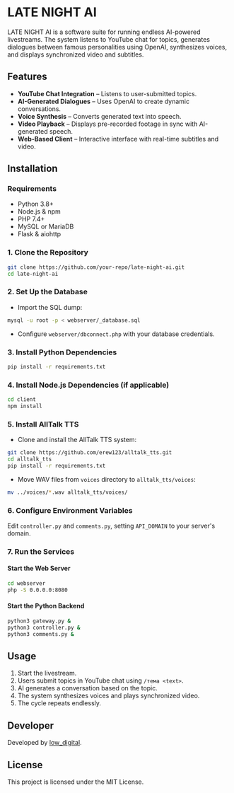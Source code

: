 # LATE NIGHT AI

LATE NIGHT AI is a software suite for running endless AI-powered livestreams. The system listens to YouTube chat for topics, generates dialogues between famous personalities using OpenAI, synthesizes voices, and displays synchronized video and subtitles.

## Features
- **YouTube Chat Integration** – Listens to user-submitted topics.
- **AI-Generated Dialogues** – Uses OpenAI to create dynamic conversations.
- **Voice Synthesis** – Converts generated text into speech.
- **Video Playback** – Displays pre-recorded footage in sync with AI-generated speech.
- **Web-Based Client** – Interactive interface with real-time subtitles and video.

## Installation
### Requirements
- Python 3.8+
- Node.js & npm
- PHP 7.4+
- MySQL or MariaDB
- Flask & aiohttp

### 1. Clone the Repository
```sh
git clone https://github.com/your-repo/late-night-ai.git
cd late-night-ai
```

### 2. Set Up the Database
- Import the SQL dump:
```sh
mysql -u root -p < webserver/_database.sql
```
- Configure `webserver/dbconnect.php` with your database credentials.

### 3. Install Python Dependencies
```sh
pip install -r requirements.txt
```

### 4. Install Node.js Dependencies (if applicable)
```sh
cd client
npm install
```

### 5. Install AllTalk TTS
- Clone and install the AllTalk TTS system:
```sh
git clone https://github.com/erew123/alltalk_tts.git
cd alltalk_tts
pip install -r requirements.txt
```
- Move WAV files from `voices` directory to `alltalk_tts/voices`:
```sh
mv ../voices/*.wav alltalk_tts/voices/
```

### 6. Configure Environment Variables
Edit `controller.py` and `comments.py`, setting `API_DOMAIN` to your server's domain.

### 7. Run the Services
#### Start the Web Server
```sh
cd webserver
php -S 0.0.0.0:8080
```
#### Start the Python Backend
```sh
python3 gateway.py &
python3 controller.py &
python3 comments.py &
```

## Usage
1. Start the livestream.
2. Users submit topics in YouTube chat using `/тема <text>`.
3. AI generates a conversation based on the topic.
4. The system synthesizes voices and plays synchronized video.
5. The cycle repeats endlessly.

## Developer
Developed by [low_digital](https://t.me/low_digital).

## License
This project is licensed under the MIT License.
